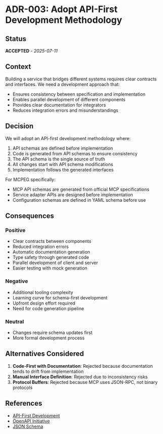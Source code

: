 # ADR-003: Adopt API-First Development Methodology

## Status
**ACCEPTED** - *2025-07-11*

## Context

Building a service that bridges different systems requires clear contracts and interfaces. We need a development approach that:
- Ensures consistency between specification and implementation
- Enables parallel development of different components
- Provides clear documentation for integrators
- Reduces integration errors and misunderstandings

## Decision

We will adopt an API-first development methodology where:
1. API schemas are defined before implementation
2. Code is generated from API schemas to ensure consistency
3. The API schema is the single source of truth
4. All changes start with API schema modifications
5. Implementation follows the generated interfaces

For MCPEG specifically:
- MCP API schemas are generated from official MCP specifications
- Service adapter APIs are designed before implementation
- Configuration schemas are defined in YAML schema before use

## Consequences

### Positive

- Clear contracts between components
- Reduced integration errors
- Automatic documentation generation
- Type safety through generated code
- Parallel development of client and server
- Easier testing with mock generation

### Negative

- Additional tooling complexity
- Learning curve for schema-first development
- Upfront design effort required
- Need for code generation pipeline

### Neutral

- Changes require schema updates first
- More formal development process

## Alternatives Considered

1. **Code-First with Documentation**: Rejected because documentation tends to drift from implementation
2. **Manual Interface Definition**: Rejected due to inconsistency risks
3. **Protocol Buffers**: Rejected because MCP uses JSON-RPC, not binary protocols

## References

- [API-First Development](https://swagger.io/resources/articles/adopting-an-api-first-approach/)
- [OpenAPI Initiative](https://www.openapis.org/)
- [JSON Schema](https://json-schema.org/)